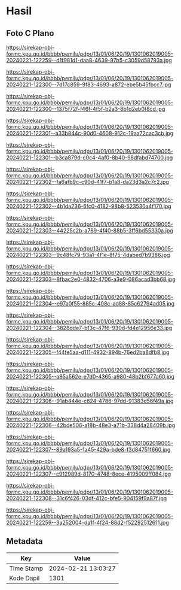 # Hasil

## Foto C Plano

https://sirekap-obj-formc.kpu.go.id/bbbb/pemilu/pdpr/13/01/06/20/19/1301062019005-20240221-122259--d1f981d1-daa8-4639-97b5-c3059d58793a.jpg

https://sirekap-obj-formc.kpu.go.id/bbbb/pemilu/pdpr/13/01/06/20/19/1301062019005-20240221-122300--7d17c859-9f83-4693-a872-ebe5b45fbcc7.jpg

https://sirekap-obj-formc.kpu.go.id/bbbb/pemilu/pdpr/13/01/06/20/19/1301062019005-20240221-122300--1375f72f-f46f-4f5f-b2a3-8b1d2eb0f8cd.jpg

https://sirekap-obj-formc.kpu.go.id/bbbb/pemilu/pdpr/13/01/06/20/19/1301062019005-20240221-122301--a33b844c-90d0-4608-912c-19aa72cac3cb.jpg

https://sirekap-obj-formc.kpu.go.id/bbbb/pemilu/pdpr/13/01/06/20/19/1301062019005-20240221-122301--b3ca879d-c0c4-4af0-8b40-98dfabd74700.jpg

https://sirekap-obj-formc.kpu.go.id/bbbb/pemilu/pdpr/13/01/06/20/19/1301062019005-20240221-122302--fa6afb9c-c90d-41f7-b1a8-da23d3a2c7c2.jpg

https://sirekap-obj-formc.kpu.go.id/bbbb/pemilu/pdpr/13/01/06/20/19/1301062019005-20240221-122302--4b1da236-6fc0-4182-98b8-523530a4f170.jpg

https://sirekap-obj-formc.kpu.go.id/bbbb/pemilu/pdpr/13/01/06/20/19/1301062019005-20240221-122303--44225c2b-a789-4f40-88b5-3ff6bd55330a.jpg

https://sirekap-obj-formc.kpu.go.id/bbbb/pemilu/pdpr/13/01/06/20/19/1301062019005-20240221-122303--9c48fc79-93a1-4f1e-8f75-4dabed7b9386.jpg

https://sirekap-obj-formc.kpu.go.id/bbbb/pemilu/pdpr/13/01/06/20/19/1301062019005-20240221-122303--8fbac2e0-4832-4706-a3e9-086acad3bb68.jpg

https://sirekap-obj-formc.kpu.go.id/bbbb/pemilu/pdpr/13/01/06/20/19/1301062019005-20240221-122304--e97a0f55-885c-408c-ad88-85c62794ad05.jpg

https://sirekap-obj-formc.kpu.go.id/bbbb/pemilu/pdpr/13/01/06/20/19/1301062019005-20240221-122304--3828dde7-b13c-47f6-930d-fd4e12956e33.jpg

https://sirekap-obj-formc.kpu.go.id/bbbb/pemilu/pdpr/13/01/06/20/19/1301062019005-20240221-122305--f44fe5aa-d111-4932-894b-76ed2ba8dfb8.jpg

https://sirekap-obj-formc.kpu.go.id/bbbb/pemilu/pdpr/13/01/06/20/19/1301062019005-20240221-122305--a85a562e-e7d0-4365-a980-48b2bf677a60.jpg

https://sirekap-obj-formc.kpu.go.id/bbbb/pemilu/pdpr/13/01/06/20/19/1301062019005-20240221-122306--91ab444e-c624-4786-97dd-91383d56f49a.jpg

https://sirekap-obj-formc.kpu.go.id/bbbb/pemilu/pdpr/13/01/06/20/19/1301062019005-20240221-122306--42bde506-a18b-48e3-a71b-338d4a28409b.jpg

https://sirekap-obj-formc.kpu.go.id/bbbb/pemilu/pdpr/13/01/06/20/19/1301062019005-20240221-122307--89a193a5-1a45-429a-bde8-f3d84751f660.jpg

https://sirekap-obj-formc.kpu.go.id/bbbb/pemilu/pdpr/13/01/06/20/19/1301062019005-20240221-122307--c912989d-8170-4748-8ece-4195009ff084.jpg

https://sirekap-obj-formc.kpu.go.id/bbbb/pemilu/pdpr/13/01/06/20/19/1301062019005-20240221-122308--31c6f426-03df-412c-bfe5-904159f9a87f.jpg

https://sirekap-obj-formc.kpu.go.id/bbbb/pemilu/pdpr/13/01/06/20/19/1301062019005-20240221-122259--3a252004-da1f-4f24-88d2-f52292512611.jpg


## Metadata

| Key        | Value               |
| ---------- | ------------------- |
| Time Stamp | 2024-02-21 13:03:27 |
| Kode Dapil | 1301                |



